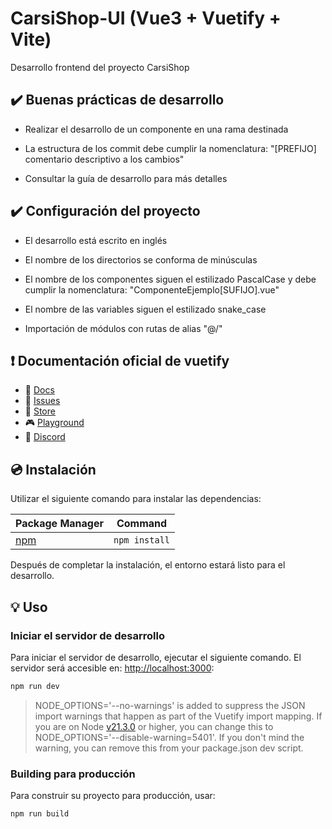# CarsiShop-UI (Vue3 + Vuetify + Vite)

Desarrollo frontend del proyecto CarsiShop

## ✔️ Buenas prácticas de desarrollo

- Realizar el desarrollo de un componente en una rama destinada

- La estructura de los commit debe cumplir la nomenclatura:
  "[PREFIJO] comentario descriptivo a los cambios"

- Consultar la guía de desarrollo para más detalles 

## ✔️ Configuración del proyecto

- El desarrollo está escrito en inglés

- El nombre de los directorios se conforma de minúsculas
- El nombre de los componentes siguen el estilizado PascalCase y debe cumplir la nomenclatura:
  "ComponenteEjemplo[SUFIJO].vue"
- El nombre de las variables siguen el estilizado snake_case

- Importación de módulos con rutas de alias "@/"

## ❗️ Documentación oficial de vuetify

- 📄 [Docs](https://vuetifyjs.com/)
- 🚨 [Issues](https://issues.vuetifyjs.com/)
- 🏬 [Store](https://store.vuetifyjs.com/)
- 🎮 [Playground](https://play.vuetifyjs.com/)
- 💬 [Discord](https://community.vuetifyjs.com)

## 💿 Instalación

Utilizar el siguiente comando para instalar las dependencias:

| Package Manager                                           | Command       |
| --------------------------------------------------------- | ------------- |
| [npm](https://docs.npmjs.com/cli/v7/commands/npm-install) | `npm install` |

Después de completar la instalación, el entorno estará listo para el desarrollo.


## 💡 Uso


### Iniciar el servidor de desarrollo

Para iniciar el servidor de desarrollo, ejecutar el siguiente comando. El servidor será accesible en:
[http://localhost:3000](http://localhost:3000):

```bash
npm run dev
```

> NODE_OPTIONS='--no-warnings' is added to suppress the JSON import warnings that happen as part of the Vuetify import mapping. If you are on Node [v21.3.0](https://nodejs.org/en/blog/release/v21.3.0) or higher, you can change this to NODE_OPTIONS='--disable-warning=5401'. If you don't mind the warning, you can remove this from your package.json dev script.


### Building para producción

Para construir su proyecto para producción, usar:

```bash
npm run build
```
